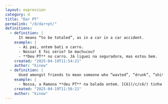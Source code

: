 ```yaml
---
layout: expression
category: d
title: "Dar PT"
permalink: "/d/dar+pt/"
definitions:
  - definition: |
      It means “to be totaled”, as in a car in a car accident.
    example: |
      - Ai pai, ontem bati o carro.
      - Nossa! E foi sério? Se machucou?
      - **Deu PT** no carro. Já liguei na seguradora, mas estou bem.
    created: "2025-04-19T11:54:21"
    author: "kinow"
  - definition: |
      Used amongst friends to mean someone who “wasted”, “drunk”, “shit-faced”, etc.
    example: |
      - Nossa, a Ramona **deu PT** na balada ontem. [Cê](/c/cê/) tinha que ver.
    created: "2025-04-19T11:56:21"
    author: "kinow"
---
```

